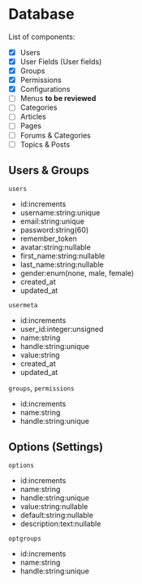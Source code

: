 # Database
List of components:

- [x] Users
- [x] User Fields (User fields)
- [x] Groups
- [x] Permissions
- [x] Configurations
- [ ] Menus **to be reviewed**
- [ ] Categories
- [ ] Articles
- [ ] Pages
- [ ] Forums & Categories
- [ ] Topics & Posts

## Users & Groups
`users`

- id:increments
- username:string:unique
- email:string:unique
- password:string(60)
- remember_token
- avatar:string:nullable
- first_name:string:nullable
- last_name:string:nullable
- gender:enum(none, male, female)
- created_at
- updated_at

`usermeta`

- id:increments
- user_id:integer:unsigned
- name:string
- handle:string:unique
- value:string
- created_at
- updated_at

`groups`, `permissions`

- id:increments
- name:string
- handle:string:unique

## Options (Settings)
`options`

- id:increments
- name:string
- handle:string:unique
- value:string:nullable
- default:string:nullable
- description:text:nullable

`optgroups`

- id:increments
- name:string
- handle:string:unique
